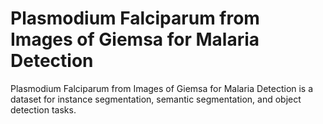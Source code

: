 # Plasmodium Falciparum from Images of Giemsa for Malaria Detection

Plasmodium Falciparum from Images of Giemsa for Malaria Detection is a dataset for instance segmentation, semantic segmentation, and object detection tasks.
